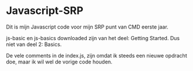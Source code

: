 # Javascript-SRP
Dit is mijn Javascript code voor mijn SRP punt van CMD eerste jaar.

js-basic en js-basics downloaded zijn van het deel: Getting Started. Dus niet van deel 2: Basics.

De vele comments in de index.js, zijn omdat ik steeds een nieuwe opdracht doe, maar ik wil wel de vorige code houden. 